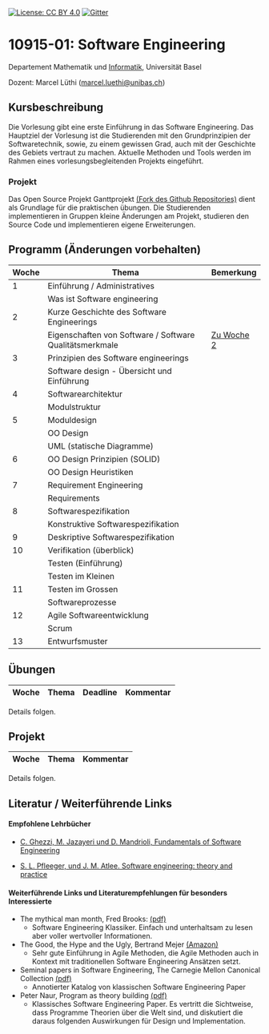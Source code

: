 [![License: CC BY 4.0](https://img.shields.io/badge/License-CC%20BY%204.0-lightgrey.svg)](https://creativecommons.org/licenses/by/4.0/)
[![Gitter](https://badges.gitter.im/unibas-sweng/discussion.svg)](https://gitter.im/unibas-sweng/discussion?utm_source=badge&utm_medium=badge&utm_campaign=pr-badge)

# 10915-01: Software Engineering

Departement Mathematik und [Informatik](http://informatik.unibas.ch/), Universität Basel

Dozent: Marcel Lüthi (<marcel.luethi@unibas.ch>)

## Kursbeschreibung

Die Vorlesung gibt eine erste Einführung in das Software Engineering. 
Das Hauptziel der Vorlesung ist die Studierenden mit den Grundprinzipien der Softwaretechnik, sowie, zu einem gewissen Grad, auch mit der Geschichte des Gebiets vertraut zu machen. 
Aktuelle Methoden und Tools werden im Rahmen eines vorlesungsbegleitenden Projekts eingeführt.

### Projekt

Das Open Source Projekt Ganttprojekt [(Fork des Github Repositories)](https://github.com/unibas-sweng/ganttproject) dient als Grundlage für die praktischen 
übungen. Die Studierenden implementieren in Gruppen kleine Änderungen am Projekt, studieren den Source Code und implementieren eigene Erweiterungen. 


## Programm (Änderungen vorbehalten)
 
| Woche | Thema | Bemerkung |
| ------| ----- | --------- |
| 1  | Einführung / Administratives  | |
|    | Was ist Software engineering  | |
| 2  | Kurze Geschichte des Software Engineerings  | |
|    | Eigenschaften von Software / Software Qualitätsmerkmale | [Zu Woche 2](https://unibas-sweng.github.io/software-engineering-private/week2/index.html)|
| 3  | Prinzipien des Software engineerings   | |
|    | Software design - Übersicht und Einführung |  |
| 4  | Softwarearchitektur  | |
|    | Modulstruktur  | |
| 5  | Moduldesign |
|    | OO Design  | |
|    | UML (statische Diagramme)  | | 
| 6  | OO Design Prinzipien (SOLID) | |
|    | OO Design Heuristiken   | |
| 7  | Requirement Engineering   | |
|    | Requirements |  |
| 8  | Softwarespezifikation  |  |
|    | Konstruktive Softwarespezifikation  |  |
| 9  | Deskriptive Softwarespezifikation | |
| 10 | Verifikation (überblick)  | |
|    | Testen (Einführung) | |
|    | Testen im Kleinen   | |
| 11 | Testen im Grossen   | | 
|    | Softwareprozesse | |
| 12 | Agile Softwareentwicklung   | |
|    | Scrum  | |
| 13 | Entwurfsmuster | |


## Übungen 

| Woche | Thema | Deadline | Kommentar |
| ------| ----- | -------- | --------- |

Details folgen.


## Projekt
| Woche | Thema | Kommentar |
| ------| ----- | -------- | 
Details folgen.


## Literatur / Weiterführende Links

#### Empfohlene Lehrbücher 

* [C. Ghezzi, M. Jazayeri und D. Mandrioli, Fundamentals of Software Engineering](https://www.pearson.com/us/higher-education/program/Ghezzi-Fundamentals-of-Software-Engineering-2nd-Edition/PGM13112.html)

* [S. L. Pfleeger, und J. M. Atlee. Software engineering: theory and practice](https://www.pearson.com/us/higher-education/program/Pfleeger-Pfleeger-Software-Engineering-4-4th-Edition/PGM58925.html)


#### Weiterführende Links und Literaturempfehlungen für besonders Interessierte
* The mythical man month, Fred Brooks: [(pdf)](https://is.muni.cz/www/208322/The.Mythical.Man.Month.F.Brooks.pdf)
    * Software Engineering Klassiker. Einfach und unterhaltsam zu lesen aber voller wertvoller Informationen.
* The Good, the Hype and the Ugly, Bertrand Mejer [(Amazon)](https://www.amazon.com/Agile-Good-Hype-Bertrand-Meyer/dp/3319051547)
    * Sehr gute Einführung in Agile Methoden, die Agile Methoden auch in Kontext mit traditionellen Software Engineering Ansätzen setzt.
* Seminal papers in Software Engineering, The Carnegie Mellon Canonical Collection [(pdf)](http://reports-archive.adm.cs.cmu.edu/anon/isr2015/CMU-ISR-15-107.pdf)
    * Annotierter Katalog von klassischen Software Engineering Paper
* Peter Naur, Program as theory building [(pdf)](http://pages.cs.wisc.edu/~remzi/Naur.pdf)
    * Klassisches Software Engineering Paper. Es vertritt die Sichtweise, dass Programme Theorien über die Welt sind, und diskutiert die daraus folgenden Auswirkungen für Design und Implementation. 

